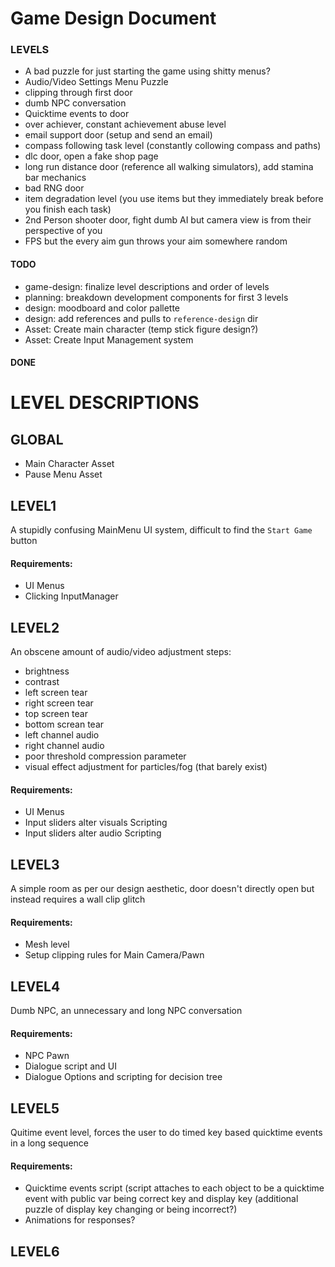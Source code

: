 # Game Design Document

### LEVELS
- A bad puzzle for just starting the game using shitty menus?
- Audio/Video Settings Menu Puzzle
- clipping through first door
- dumb NPC conversation
- Quicktime events to door
- over achiever, constant achievement abuse level
- email support door (setup and send an email)
- compass following task level (constantly collowing compass and paths)
- dlc door, open a fake shop page
- long run distance door (reference all walking simulators), add stamina bar mechanics
- bad RNG door
- item degradation level (you use items but they immediately break before you finish each task)
- 2nd Person shooter door, fight dumb AI but camera view is from their perspective of you
- FPS but the every aim gun throws your aim somewhere random


#### TODO
- game-design: finalize level descriptions and order of levels
- planning: breakdown development components for first 3 levels
- design: moodboard and color pallette
- design: add references and pulls to `reference-design` dir
- Asset: Create main character (temp stick figure design?)
- Asset: Create Input Management system


#### DONE


# LEVEL DESCRIPTIONS

## GLOBAL
- Main Character Asset
- Pause Menu Asset

## LEVEL1
A stupidly confusing MainMenu UI system, difficult to find the `Start Game` button

#### Requirements:
- UI Menus
- Clicking InputManager

## LEVEL2
An obscene amount of audio/video adjustment steps:
- brightness
- contrast
- left screen tear
- right screen tear
- top screen tear
- bottom screan tear
- left channel audio
- right channel audio
- poor threshold compression parameter
- visual effect adjustment for particles/fog (that barely exist)

#### Requirements: 
- UI Menus
- Input sliders alter visuals Scripting
- Input sliders alter audio Scripting

## LEVEL3
A simple room as per our design aesthetic, door doesn't directly open but instead requires a wall clip glitch

#### Requirements: 
- Mesh level
- Setup clipping rules for Main Camera/Pawn

## LEVEL4
Dumb NPC, an unnecessary and long NPC conversation

#### Requirements:
- NPC Pawn
- Dialogue script and UI
- Dialogue Options and scripting for decision tree

## LEVEL5
Quitime event level, forces the user to do timed key based quicktime events in a long sequence

#### Requirements: 
- Quicktime events script (script attaches to each object to be a quicktime event with public var being correct key and display key (additional puzzle of display key changing or being incorrect?)
- Animations for responses?

## LEVEL6